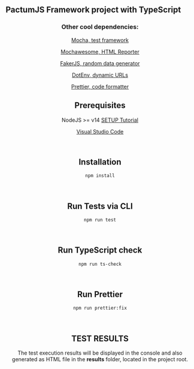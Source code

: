 ## PactumJS Framework project with TypeScript

<span align="center">

### Other cool dependencies: 
[Mocha, test framework](https://mochajs.org/)

[Mochawesome, HTML Reporter](https://www.npmjs.com/package/mochawesome)

[FakerJS, random data generator](https://fakerjs.dev/)

[DotEnv, dynamic URLs](https://www.npmjs.com/package/dotenv)

[Prettier, code formatter](https://www.npmjs.com/package/prettier)

<span align="center">

## Prerequisites

NodeJS >= v14 [SETUP Tutorial](https://youtu.be/j8HZpFjPPVU)

[Visual Studio Code](https://code.visualstudio.com/download)

<br />

## Installation
```sh
npm install
```
<br />

## Run Tests via CLI
```sh
npm run test
```
<br />

## Run TypeScript check
```sh
npm run ts-check
```
<br />

## Run Prettier
```sh
npm run prettier:fix
```
<br />

## TEST RESULTS
The test execution results will be displayed in the console and also generated as HTML file in the **results** folder, located in the project root.
</span>
